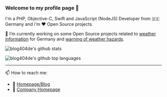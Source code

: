 ### Welcome to my profile page 👋

I'm a PHP, Objective-C, Swift and JavaScript (NodeJS) Developer from 🇩🇪 Germany and i'm ❤️ Open Source projects. 

🔭 I’m currently working on some Open Source projects related to [weather information](https://github.com/Blog404DE/NeuthardWetter-Scripts) for Germany and [warning of weather hazards](https://github.com/Blog404DE/WetterwarnungDownloader).

![blog404de's github stats](https://github-readme-stats-two-zeta-24.vercel.app/api?username=blog404de&show_icons=true&title_color=226a97&icon_color=226a97)

![blog404de's github top languages](https://github-readme-stats-two-zeta-24.vercel.app/api/top-langs/?username=blog404de&hide=html&title_color=226a97&icon_color=226a97)

---

📫 How to reach me: 
- 👯 [Homepage/Blog](https://www.blog404.de/kontaktformular/)
- 💼 [Company Homepage](https://www.tf-network.de/)

<!--
**Blog404DE/Blog404DE** is a ✨ _special_ ✨ repository because its `README.md` (this file) appears on your GitHub profile.

Here are some ideas to get you started:

- 🔭 I’m currently working on ...
- 🌱 I’m currently learning ...
- 👯 I’m looking to collaborate on ...
- 🤔 I’m looking for help with ...
- 💬 Ask me about ...
- 📫 How to reach me: ...
- 😄 Pronouns: ...
- ⚡ Fun fact: ...
-->

